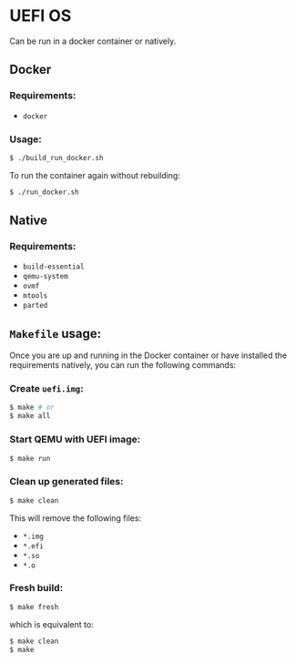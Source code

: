 # UEFI OS

Can be run in a docker container or natively.

## Docker

### Requirements:
- `docker`

### Usage:

```bash
$ ./build_run_docker.sh
```
To run the container again without rebuilding:

```bash
$ ./run_docker.sh
```

## Native

### Requirements:
- `build-essential` 
- `qemu-system` 
- `ovmf` 
- `mtools` 
- `parted` 

## `Makefile` usage:

Once you are up and running in the Docker container or have installed the requirements natively, you can run the following commands:

### Create `uefi.img`:
```bash
$ make # or
$ make all
```

### Start QEMU with UEFI image:
```bash
$ make run
```

### Clean up generated files:
```bash
$ make clean
```
This will remove the following files:
- `*.img`
- `*.efi`
- `*.so`
- `*.o`

### Fresh build:
```bash
$ make fresh
```
which is equivalent to:
```bash
$ make clean
$ make
```
